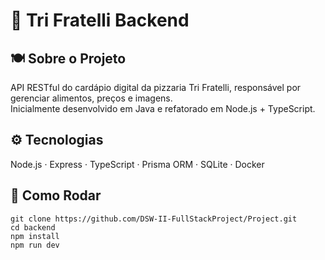 # 🍕 Tri Fratelli Backend

## 🍽️ Sobre o Projeto
API RESTful do cardápio digital da pizzaria Tri Fratelli, responsável por gerenciar alimentos, preços e imagens.  
Inicialmente desenvolvido em Java e refatorado em Node.js + TypeScript.

## ⚙️ Tecnologias
Node.js · Express · TypeScript · Prisma ORM · SQLite · Docker

## 🚀 Como Rodar
```
git clone https://github.com/DSW-II-FullStackProject/Project.git
cd backend
npm install
npm run dev
```

